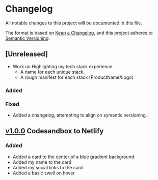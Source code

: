 # Changelog

All notable changes to this project will be documented in this file.

The format is based on [Keep a Changelog](https://keepachangelog.com/en/1.0.0/),
and this project adheres to [Semantic Versioning](https://semver.org/spec/v2.0.0.html).

## [Unreleased]

- Work on Highlighting my tech stack experience
    - A name for each unique stack. 
    - A rough manifest for each stack (ProductName/Logo)

### Added 


### Fixed

- Added a changelog, attempting to align on symantic versioning.

## [v1.0.0]() Codesandbox to Netlify

### Added 

- Added a card to the center of a blue gradient background
- Added my name to the card
- Added my social links to the card
- Added a basic swell on hover
